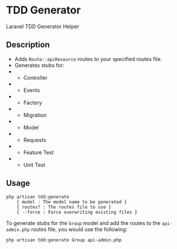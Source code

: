 # TDD Generator
Laravel TDD Generator Helper

## Description

* Adds `Route::apiResource` routes to your specified routes file. 
* Generates stubs for:
* * Controller
* * Events 
* * Factory
* * Migration
* * Model
* * Requests
* * Feature Test 
* * Unit Test

## Usage

```
php artisan tdd:generate 
    { model : The model name to be generated } 
    { routes? : The routes file to use } 
    { --force : Force overwriting existing files }
```

To generate stubs for the `Group` model and add the routes to the `api-admin.php` routes file, you would use the following:

```
php artisan tdd:generate Group api-admin.php
```

